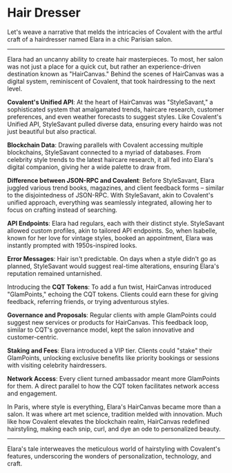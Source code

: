# Hair Dresser

Let's weave a narrative that melds the intricacies of Covalent with the artful craft of a hairdresser named Elara in a chic Parisian salon.

---

Elara had an uncanny ability to create hair masterpieces. To most, her salon was not just a place for a quick cut, but rather an experience-driven destination known as "HairCanvas." Behind the scenes of HairCanvas was a digital system, reminiscent of Covalent, that took hairdressing to the next level.

**Covalent's Unified API**: 
At the heart of HairCanvas was "StyleSavant," a sophisticated system that amalgamated trends, haircare research, customer preferences, and even weather forecasts to suggest styles. Like Covalent's Unified API, StyleSavant pulled diverse data, ensuring every hairdo was not just beautiful but also practical.

**Blockchain Data**: 
Drawing parallels with Covalent accessing multiple blockchains, StyleSavant connected to a myriad of databases. From celebrity style trends to the latest haircare research, it all fed into Elara's digital companion, giving her a wide palette to draw from.

**Difference between JSON-RPC and Covalent**: 
Before StyleSavant, Elara juggled various trend books, magazines, and client feedback forms – similar to the disjointedness of JSON-RPC. With StyleSavant, akin to Covalent's unified approach, everything was seamlessly integrated, allowing her to focus on crafting instead of searching.

**API Endpoints**: 
Elara had regulars, each with their distinct style. StyleSavant allowed custom profiles, akin to tailored API endpoints. So, when Isabelle, known for her love for vintage styles, booked an appointment, Elara was instantly prompted with 1950s-inspired looks.

**Error Messages**: 
Hair isn't predictable. On days when a style didn't go as planned, StyleSavant would suggest real-time alterations, ensuring Elara's reputation remained untarnished.

Introducing the **CQT Tokens**: 
To add a fun twist, HairCanvas introduced "GlamPoints," echoing the CQT tokens. Clients could earn these for giving feedback, referring friends, or trying adventurous styles. 

**Governance and Proposals**: 
Regular clients with ample GlamPoints could suggest new services or products for HairCanvas. This feedback loop, similar to CQT's governance model, kept the salon innovative and customer-centric.

**Staking and Fees**: 
Elara introduced a VIP tier. Clients could "stake" their GlamPoints, unlocking exclusive benefits like priority bookings or sessions with visiting celebrity hairdressers.

**Network Access**: 
Every client turned ambassador meant more GlamPoints for them. A direct parallel to how the CQT token facilitates network access and engagement.

In Paris, where style is everything, Elara's HairCanvas became more than a salon. It was where art met science, tradition melded with innovation. Much like how Covalent elevates the blockchain realm, HairCanvas redefined hairstyling, making each snip, curl, and dye an ode to personalized beauty.

---

Elara's tale interweaves the meticulous world of hairstyling with Covalent's features, underscoring the wonders of personalization, technology, and craft.